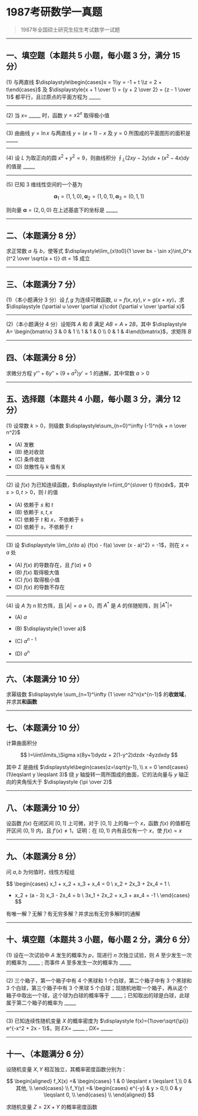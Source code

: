 # 1987考研数学一真题

[annotation]: <id> (d9c66552-3e98-44ae-87cc-1e38b80daba7)
[annotation]: <status> (public)
[annotation]: <create_time> (2021-03-06 11:33:34)
[annotation]: <category> (数学理论)
[annotation]: <tags> (考研数学)
[annotation]: <comments> (true)
[annotation]: <topic> (考研数学一真题)
[annotation]: <index> (-1987)
[annotation]: <url> (http://blog.ccyg.studio/article/d9c66552-3e98-44ae-87cc-1e38b80daba7)

> 1987年全国硕士研究生招生考试数学一试题

---

## 一、填空题（本题共 5 小题，每小题 3 分，满分 15 分）

(1) 与两直线 $\displaystyle\begin{cases}x = 1\\y = -1 + t \\z = 2 + t\end{cases}$ 及 $\displaystyle{x + 1 \over 1} = {y + 2 \over 2} = {z - 1 \over 1}$ 都平行，且过原点的平面方程为 \_\_\_\_\_

---

(2) 当 $x=$ \_\_\_\_\_ 时，函数 $y=x2^x$ 取得极小值

---

(3) 由曲线 $y=\ln x$ 与两直线 $y=(e + 1)-x$ 及 $y=0$ 所围成的平面图形的面积是 \_\_\_\_\_

---

(4) 设 $L$ 为取正向的圆 $x^2 + y^2 = 9$，则曲线积分 $\displaystyle\oint_L (2xy - 2y) dx + (x^2 - 4x) dy$ 的值是 \_\_\_\_\_

---

(5) 已知 3 维线性空间的一个基为

$$\boldsymbol{\alpha}_1=(1, 1, 0),\boldsymbol{\alpha}_2=(1, 0, 1),\boldsymbol{\alpha}_3=(0, 1, 1)$$

则向量 $\boldsymbol{\alpha}=(2, 0, 0)$ 在上述基底下的坐标是 \_\_\_\_\_

---

## 二、（本题满分 8 分）

求正常数 $a$ 与 $b$，使等式 $\displaystyle\lim_{x\to0}{1 \over bx - \sin x}\int_0^x {t^2 \over \sqrt{a + t}} dt = 1$ 成立

---

## 三、（本题满分 7 分）

(1)（本小题满分 3 分）设 $f, g$ 为连续可微函数, $u = f(x, xy), v = g(x + xy)$，求 $\displaystyle {\partial u \over \partial x}\cdot {\partial v \over \partial x}$

---

(2)（本小题满分 4 分）设矩阵 $A$ 和 $B$ 满足 $AB = A + 2B$，其中 $\displaystyle A= \begin{bmatrix} 3 & 0 & 1 \\ 1 & 1 & 0 \\ 0 & 1 & 4\end{bmatrix}$，求矩阵 $B$

---

## 四、（本题满分 8 分）

求微分方程 $y''' + 6y'' + (9 + a^2)y' = 1$ 的通解，其中常数 $a > 0$

---

## 五、选择题（本题共 4 小题，每小题 3 分，满分 12 分）

(1) 设常数 $k>0$，则级数 $\displaystyle\sum_{n=0}^\infty (-1)^n{k + n \over n^2}$

- (A) 发散
- (B) 绝对收敛
- (C) 条件收敛
- (D) 敛散性与 $k$ 值有关

---

(2) 设 $f(x)$ 为已知连续函数，$\displaystyle I=t\int_0^{s\over t} f(tx)dx$，其中 $s>0, t>0$，则 $I$ 的值

- (A) 依赖于 $s$ 和 $t$
- (B) 依赖于 $s,t,x$
- (C) 依赖于 $t$ 和 $x$，不依赖于 $s$
- (D) 依赖于 $s$，不依赖于 $t$

---

(3) 设 $\displaystyle \lim_{x\to a} {f(x) - f(a) \over (x - a)^2} = -1$，则在 $x=a$ 处

- (A) $f(x)$ 的导数存在，且 $f'(a) \neq 0$
- (B) $f(x)$ 取得极大值
- (C) $f(x)$ 取得极小值
- (D) $f(x)$ 的导数不存在

---

(4) 设 $A$ 为 $n$ 阶方阵，且 $|A| = a \neq 0$，而 $A^*$ 是 $A$ 的伴随矩阵，则 $|A^*|=$

- (A) $a$

- (B) $\displaystyle{1 \over a}$

- (C) $a^{n-1}$

- (D) $a^n$

---

## 六、（本题满分 10 分）

求幂级数 $\displaystyle \sum_{n=1}^\infty {1 \over n2^n}x^{n-1}$ 的**收敛域**，并求其**和函数**

---

## 七、（本题满分 10 分）

计算曲面积分

$$
I=\iint\limits_\Sigma x(8y+1)dydz + 2(1-y^2)dzdx -4yzdxdy
$$

其中 $\Sigma$ 是曲线 $\displaystyle\begin{cases}z=\sqrt{y-1}, \\ x = 0 \end{cases} (1\leqslant y \leqslant 3)$ 绕 $y$ 轴旋转一周所围成的曲面，它的法向量与 $y$ 轴正向的夹角恒大于 $\displaystyle {\pi \over 2}$

---

## 八、（本题满分 10 分）

设函数 $f(x)$ 在闭区间 $[0, 1]$ 上可微，对于 $[0, 1]$ 上的每一个 $x$，函数 $f(x)$ 的值都在开区间 $(0, 1)$ 内，且 $f'(x) \neq 1$，证明：在 $(0, 1)$ 内有且仅有一个 $x$，使 $f(x) = x$

---

## 九、（本题满分 8 分）

问 $a,b$ 为何值时，线性方程组

$$
\begin{cases}
x_1 + x_2 + x_3 + x_4 = 0 \\
x_2 + 2x_3 + 2x_4 = 1 \\
- x_2 + (a - 3) x_3 - 2x_4 = b \\
3x_1 + 2x_2 + x_3 + ax_4 = -1 \\
\end{cases}
$$

有唯一解？无解？有无穷多解？并求出有无穷多解时的通解

---

## 十、填空题（本题共 3 小题，每小题 2 分，满分 6 分）

(1) 设在一次试验中 $A$ 发生的概率为 $p$，现进行 $n$ 次独立试验，则 $A$ 至少发生一次的概率为 \_\_\_\_\_ ; 而事件 $A$ 至多发生一次的概率为 \_\_\_\_\_

---

(2) 三个箱子，第一个箱子中有 4 个黑球和 1 个白球，第二个箱子中有 3 个黑球和 3 个白球，第三个箱子中有 3 个黑球 5 个白球；现随机地取一个箱子，再从这个箱子中取出一个球，这个球为白球的概率等于 \_\_\_\_\_；已知取出的球是白球，此球属于第二个箱子的概率为 \_\_\_\_\_

---

(3) 已知连续性随机变量 $X$ 的概率密度为 $\displaystyle f(x)={1\over\sqrt{\pi}} e^{-x^2 + 2x - 1}$，则 $EX=$ \_\_\_\_\_ , $DX=$ \_\_\_\_\_

---

## 十一、（本题满分 6 分）

设随机变量 $X,Y$ 相互独立，其概率密度函数分别为：

$$
\begin{aligned}
f_X(x) =& \begin{cases}
1 & 0 \leqslant x \leqslant 1,\\
0 & 其他, \\
\end{cases} \\
f_Y(y) =& \begin{cases}
e^{-y} & y > 0,\\
0 & y \leqslant 0, \\
\end{cases} \\
\end{aligned}
$$

求随机变量 $Z=2X + Y$ 的概率密度函数
